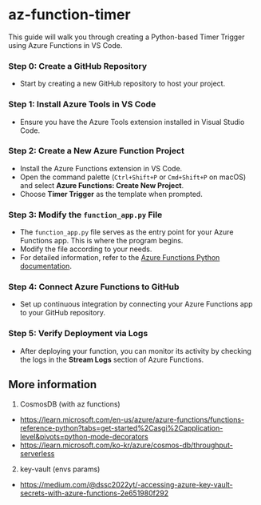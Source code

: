 # az-function-timer

This guide will walk you through creating a Python-based Timer Trigger using Azure Functions in VS Code.

### Step 0: Create a GitHub Repository
- Start by creating a new GitHub repository to host your project.

### Step 1: Install Azure Tools in VS Code
- Ensure you have the Azure Tools extension installed in Visual Studio Code.

### Step 2: Create a New Azure Function Project
- Install the Azure Functions extension in VS Code.
- Open the command palette (`Ctrl+Shift+P` or `Cmd+Shift+P` on macOS) and select **Azure Functions: Create New Project**.
- Choose **Timer Trigger** as the template when prompted.

### Step 3: Modify the `function_app.py` File
- The `function_app.py` file serves as the entry point for your Azure Functions app. This is where the program begins.
- Modify the file according to your needs.
- For detailed information, refer to the [Azure Functions Python documentation](https://learn.microsoft.com/en-us/azure/azure-functions/functions-reference-python?tabs=get-started%2Casgi%2Capplication-level&pivots=python-mode-decorators).

### Step 4: Connect Azure Functions to GitHub
- Set up continuous integration by connecting your Azure Functions app to your GitHub repository.

### Step 5: Verify Deployment via Logs
- After deploying your function, you can monitor its activity by checking the logs in the **Stream Logs** section of Azure Functions.

## More information
1) CosmosDB (with az functions)
- https://learn.microsoft.com/en-us/azure/azure-functions/functions-reference-python?tabs=get-started%2Casgi%2Capplication-level&pivots=python-mode-decorators
- https://learn.microsoft.com/ko-kr/azure/cosmos-db/throughput-serverless
2) key-vault (envs params)
- https://medium.com/@dssc2022yt/-accessing-azure-key-vault-secrets-with-azure-functions-2e651980f292
